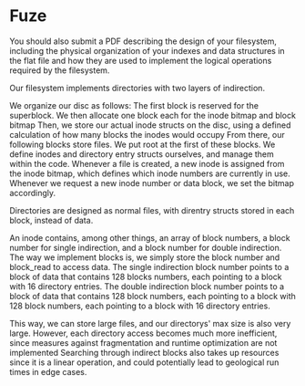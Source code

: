 # Fuze
You should also submit a PDF describing the design of your filesystem, including the physical organization of your
indexes and data structures in the flat file and how they are used to implement the logical operations required by
the filesystem.

Our filesystem implements directories with two layers of indirection.

We organize our disc as follows: 
The first block is reserved for the superblock.
We then allocate one block each for the inode bitmap and block bitmap
Then, we store our actual inode structs on the disc, using a defined calculation of how many blocks the inodes would occupy
From there, our following blocks store files. We put root at the first of these blocks.
We define inodes and directory entry structs ourselves, and manage them within the code.
Whenever a file is created, a new inode is assigned from the inode bitmap, which defines which inode numbers are currently in use.
Whenever we request a new inode number or data block, we set the bitmap accordingly.

Directories are designed as normal files, with direntry structs stored in each block, instead of data.

An inode contains, among other things, an array of block numbers, 
a block number for single indirection, and a block number for double indirection.
The way we implement blocks is, we simply store the block number and block_read to access data. 
The single indirection block number points to a block of data that contains 128 blocks numbers, 
  each pointing to a block with  16 directory entries.
The double indirection block number points to a block of data that contains 128 block numbers, 
  each pointing to a block with 128 block numbers,
    each pointing to a block with 16 directory entries.
    
This way, we can store large files, and our directorys' max size is also very large.
However, each directory access becomes much more inefficient, 
  since measures against fragmentation and runtime optimization are not implemented
Searching through indirect blocks also takes up resources since it is a linear operation, 
and could potentially lead to geological run times in edge cases.

  

